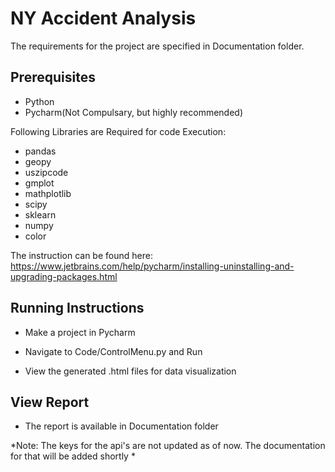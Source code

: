 # NY Accident Analysis
The requirements for the project are specified in Documentation folder.

## Prerequisites

* Python
* Pycharm(Not Compulsary, but highly recommended)

Following Libraries are Required for code Execution:

* pandas
* geopy
* uszipcode
* gmplot
* mathplotlib
* scipy
* sklearn
* numpy
* color

The instruction can be found here:
https://www.jetbrains.com/help/pycharm/installing-uninstalling-and-upgrading-packages.html

## Running Instructions

* Make a project in Pycharm

* Navigate to Code/ControlMenu.py and Run

* View the generated .html files for data visualization

## View Report

* The report is available in Documentation folder

*Note: The keys for the api's are not updated as of now. The documentation for that will be added shortly *

